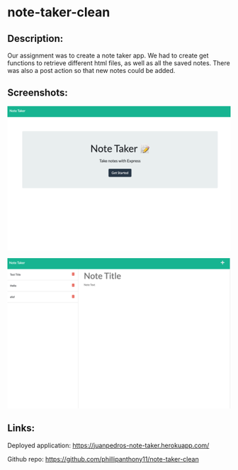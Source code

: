 # note-taker-clean

## Description:

Our assignment was to create a note taker app. We had to create get functions to retrieve different html files, as well as all the saved notes. There was also a post action so that new notes could be added.

## Screenshots:

![Screenshot of a note taker app that has a "get started" button](public/assets/screenshots/open.png)

![Screenshot of note taker app on a page where a new note can be added to the right and old notes are displayed in a list to the left](public/assets/screenshots/started.png)

## Links:

Deployed application: https://juanpedros-note-taker.herokuapp.com/

Github repo: https://github.com/phillipanthony11/note-taker-clean

